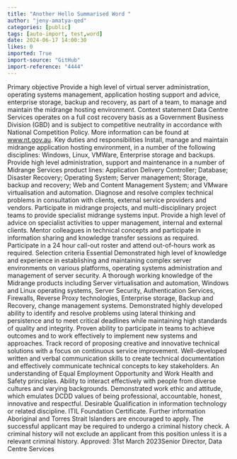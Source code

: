 ```yaml
---
title: "Another Hello Summarised Word "
author: "jeny-amatya-qed"
categories: [public]
tags: [auto-import, test,word]
date: 2024-06-17 14:00:30
likes: 0
imported: True 
import-source: "GitHub"
import-reference: "4444"
---
```


Primary objective Provide a high level of virtual server administration, operating systems management, application hosting support and advice, enterprise storage, backup and recovery, as part of a team, to manage and maintain the midrange hosting environment. Context statement Data Centre Services operates on a full cost recovery basis as a Government Business Division (GBD) and is subject to competitive neutrality in accordance with National Competition Policy. More information can be found at www.nt.gov.au. Key duties and responsibilities Install, manage and maintain midrange application hosting environment, in a number of the following disciplines: Windows, Linux, VMWare, Enterprise storage and backups. Provide high level administration, support and maintenance in a number of Midrange Services product lines: Application Delivery Controller; Database; Disaster Recovery; Operating System; Server management; Storage, backup and recovery; Web and Content Management System; and VMware virtualisation and automation. Diagnose and resolve complex technical problems in consultation with clients, external service providers and vendors. Participate in midrange projects, and multi-disciplinary project teams to provide specialist midrange systems input. Provide a high level of advice on specialist activities to upper management, internal and external clients. Mentor colleagues in technical concepts and participate in information sharing and knowledge transfer sessions as required. Participate in a 24 hour call-out roster and attend out-of-hours work as required. Selection criteria Essential Demonstrated high level of knowledge and experience in establishing and maintaining complex server environments on various platforms, operating systems administration and management of server security. A thorough working knowledge of the Midrange products including Server virtualisation and automation, Windows and Linux operating systems, Server Security, Authentication Services, Firewalls, Reverse Proxy technologies, Enterprise storage, Backup and Recovery, change management systems. Demonstrated highly developed ability to identify and resolve problems using lateral thinking and persistence and to meet critical deadlines while maintaining high standards of quality and integrity. Proven ability to participate in teams to achieve outcomes and to work effectively to implement new systems and approaches. Track record of proposing creative and innovative technical solutions with a focus on continuous service improvement. Well-developed written and verbal communication skills to create technical documentation and effectively communicate technical concepts to key stakeholders. An understanding of Equal Employment Opportunity and Work Health and Safety principles. Ability to interact effectively with people from diverse cultures and varying backgrounds. Demonstrated work ethic and attitude, which emulates DCDD values of being professional, accountable, honest, innovative and respectful. Desirable Qualification in information technology or related discipline. ITIL Foundation Certificate. Further information Aboriginal and Torres Strait Islanders are encouraged to apply. The successful applicant may be required to undergo a criminal history check. A criminal history will not exclude an applicant from this position unless it is a relevant criminal history. Approved: 31st March 2023Senior Director, Data Centre Services